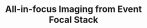 ---
layout: default
title: 'All-in-focus Imaging from Event Focal Stack'
authors: Hanyue Lou<sup>#</sup>, <strong>Minggui Teng</strong><sup>#</sup>, Yixin Yang, Boxin Shi<sup>*</sup>
publication: In <i>Computer Vision and Pattern Recognition</i>, 2023.
year: 2023.6
select: '1'
pdf: ''
code: ''
official_link: ''
---